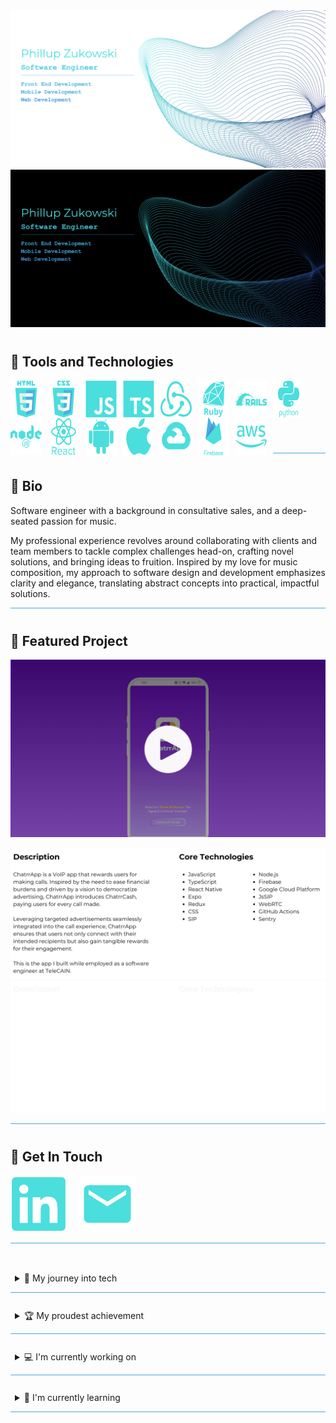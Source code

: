 <!-- Header Image -->

<a href="https://github.com/Phillupz#gh-light-mode-only">
  <img src="assets/media/header-image-light.png" alt="Light header image" />
</a>

<a href="https://github.com/Phillupz#gh-dark-mode-only">
  <img src="assets/media/header-image-dark.png" alt="Dark header image" />
</a>

<span style="display: block; margin-top: 40px;"></span>

## 🤖 Tools and Technologies

<img src="https://raw.githubusercontent.com/Phillupz/PhillupZ/main/assets/svg/HTML.svg" align="left" height="60" width="50" height="50" style="margin-right: 10px;">
<img src="https://raw.githubusercontent.com/Phillupz/PhillupZ/main/assets/svg/CSS.svg" align="left" height="60" width="50" style="margin-right: 10px;">
<img src="https://raw.githubusercontent.com/Phillupz/PhillupZ/main/assets/svg/JS.svg" align="left" height="60" width="50" style="margin-right: 10px;">
<img src="https://raw.githubusercontent.com/Phillupz/PhillupZ/main/assets/svg/TS.svg" align="left" height="60" width="50" style="margin-right: 10px;">
<img src="https://raw.githubusercontent.com/Phillupz/PhillupZ/main/assets/svg/Redux.svg" align="left" height="60" width="50" style="margin-right: 10px;">
<img src="https://raw.githubusercontent.com/Phillupz/PhillupZ/main/assets/svg/Ruby.svg" align="left" height="60" width="50" style="margin-right: 10px;">
<img src="https://raw.githubusercontent.com/Phillupz/PhillupZ/main/assets/svg/Rails.svg" align="left" height="60" width="50" style="margin-right: 10px;">
<img src="https://raw.githubusercontent.com/Phillupz/PhillupZ/main/assets/svg/Python.svg" align="left" height="60" width="50" style="margin-right: 10px;">
<img src="https://raw.githubusercontent.com/Phillupz/PhillupZ/main/assets/svg/Node.svg" align="left" height="60" width="50" style="margin-right: 10px;">
<img src="https://raw.githubusercontent.com/Phillupz/PhillupZ/main/assets/svg/React.svg" align="left" height="60" width="50" style="margin-right: 10px;">
<img src="https://raw.githubusercontent.com/Phillupz/PhillupZ/main/assets/svg/Android.svg" align="left" height="60" width="50" style="margin-right: 10px;">
<img src="https://raw.githubusercontent.com/Phillupz/PhillupZ/main/assets/svg/Apple.svg" align="left" height="60" width="50" style="margin-right: 10px;">
<img src="https://raw.githubusercontent.com/Phillupz/PhillupZ/main/assets/svg/GCP.svg" align="left" height="60" width="50" style="margin-right: 10px;">
<img src="https://raw.githubusercontent.com/Phillupz/PhillupZ/main/assets/svg/Firebase.svg" align="left" height="60" width="50" style="margin-right: 10px;">
<img src="https://raw.githubusercontent.com/Phillupz/PhillupZ/main/assets/svg/AWS.svg" align="left" height="60" width="50" style="margin-right: 10px;">
<br></br>
<br></br>
<br></br>

<hr style="height:1px;border:none;color:#4AA9DE;background-color:#4AA9DE;">
<span style="display: block; margin-top: 40px;"></span>

<!-- BIO -->

## 🎨 Bio

Software engineer with a background in consultative sales, and a deep-seated passion for music.

My professional experience revolves around collaborating with clients and team members to tackle complex challenges head-on, crafting novel solutions, and bringing ideas to fruition. Inspired by my love for music composition, my approach to software design and development emphasizes clarity and elegance, translating abstract concepts into practical, impactful solutions.

<hr style="height:1px;border:none;color:#4AA9DE;background-color:#4AA9DE;">
<span style="display: block; margin-top: 40px;"></span>

<!-- Featured Project -->
## 🌟 Featured Project
[![ChatrrApp Feature Highlight](./assets/media/chatrrapp-thumbnail.png)](https://vimeo.com/945420328?share=copy)

<!-- Project Details -->
<a href="https://github.com/Phillupz#gh-light-mode-only">
  <img src="assets/media/project-description-light.png" alt="Project description" />
</a>

<a href="https://github.com/Phillupz#gh-dark-mode-only">
  <img src="assets/media/project-description-dark.png" alt="Project description" />
</a>

<hr style="height:1px;border:none;color:#4AA9DE;background-color:#4AA9DE;">
<span style="display: block; margin-top: 40px;"></span>

<!-- Contact Info -->
## 💬 Get In Touch

[![LinkedIn](https://raw.githubusercontent.com/Phillupz/PhillupZ/main/assets/svg/LinkedIn.svg)](https://www.linkedin.com/in/phillup-zukowski/)
&nbsp;
&nbsp;
[![Email](https://raw.githubusercontent.com/Phillupz/PhillupZ/main/assets/svg/Email.svg)](mailto:phillup.zukowski@gmail.com)

<hr style="height:1px;border:none;color:#4AA9DE;background-color:#4AA9DE;">
<span style="display: block; margin-top: 40px;"></span>

<!-- My journey into tech -->

<details style="border-top: none; border-bottom: .5px solid #4AA9DE;">
<summary style="padding: 0.5em; padding-bottom: 1em; cursor: pointer;">🌄 My journey into tech</summary>

#### 🎇 The Spark

Picture me at 14, in a computer tech class, eyes glued to the screen, soaking in every word from the teacher. The task? To program a small remote-controlled vehicle to navigate a figure eight. It took a bit of head-scratching, maybe a little more than a bit, but when it finally zipped through the course on its own, it felt like witnessing magic. That's the moment my love affair with software engineering ignited.

#### 👷‍♂️ Navigating Trades

Life's currents swept me straight from high school into the workforce. Following my older brother's lead, I dove into roofing, learning the ropes as an installer and eventually gearing up for a leadership role as foreman. But dreams, they're funny creatures. Sometimes they get obscured in the everyday hustle. So, I made a pivot into sales, diving headfirst into the world of digital marketing at a startup called MyFitCoach. It was a rollercoaster ride - a few loops, a couple of hairpin turns, and an unexpected stop when the startup hit a dead end.

Undeterred, I switched gears yet again, this time joining the Glaziers union, working in curtain wall manufacturing. Crafting glass structures from blueprint to installation was rewarding, but the itch for something more persisted.

#### 💼 Back to Sales

Back to the drawing board, back to sales. Armed with stacks of books and a thirst for knowledge, I embarked on a journey that led me to HomeAdvisor and eventually to ADT Security Service. The thrill of being recognized as rookie of the month in the Northeast was exhilarating, but beneath the surface, a quiet voice urged me to explore a path that resonated deeper within.

#### 🌄 The Leap

And so, I embarked on a journey of self-discovery. Personality tests, deep introspection, and a sprinkle of meditation revealed what my heart had known for years - software engineering wasn't just a career choice; it was my calling. With newfound clarity, I took the leap and applied to Flatiron School, a beacon of learning in the realm of full-stack development.

The boot camp was no walk in the park, but with grit and determination, I conquered each challenge. Post-graduation, the road to securing an entry-level position proved rocky, marked by rejections and setbacks. But amidst the storm, the silver lining shone bright - I was pursuing my passion, honing skills that would shape not just my career, but my entire life's trajectory.

#### 🚀 TeleCAIN and Beyond

Then came TeleCAIN, a pivotal chapter in my journey. Collaborating with an exceptional team, we brought ChatrrApp to life, etching our mark in the annals of tech history.

And the adventure continues, fueled by a relentless drive to innovate, to create, and to build - whether it's for an organization or for my own aspirations. Because in the end, it's not just about the job title or the paycheck; it's about the joy of crafting something meaningful, something that leaves a lasting impact. And that, my friend, is what keeps me going.
</details>

<span style="display: block; margin-top: 20px;"></span>

<!-- My proudest achievement -->

<details style="border-top: none; border-bottom: .5px solid #4AA9DE;">
<summary style="padding: 0.5em; padding-bottom: 1em; cursor: pointer;">🏆 My proudest achievement</summary>

#### 📱 ChatrrApp

At TeleCAIN, my proudest achievement was guiding the front-end of ChatrrApp from concept to its launch on the Google Play Store in Trinidad and Tobago. The most rewarding phase of this endeavor was seamlessly integrating it with a complex backend VoIP Infrastructure, specifically utilizing Kamilio/FreeSWITCH. I meticulously approached this integration in two primary phases, each requiring meticulous research, system design, problem-solving, and precise execution.

#### 🔍 Research and Proposal Phase:

Initially, I embarked on comprehensive research to explore potential solutions for integrating the front-end application with the intricate backend VoIP Infrastructure. This involved delving into various system architectures and meticulously drafting three possible proposals. These proposals were then presented to the team for collective discussion and decision-making.

After thorough deliberation, we unanimously agreed to leverage JsSIP and React Native WebRTC on the client side. JsSIP served as the cornerstone for establishing and terminating SIP sessions, while React Native WebRTC facilitated peer-to-peer media exchange and streamlined media stream management. Overcoming the challenge of JsSIP's native browser reliance in a mobile environment required strategic polyfilling to seamlessly integrate the library into the React Native framework.

#### 💻 Development Phase:

With a solid foundation laid in the research phase, I proceeded to design and develop the client-side SIP architecture. Adopting an object-oriented programming (OOP) approach, I implemented a facade design pattern comprising a series of decoupled singleton services catering to both audio and video calls. These services included:

- __DebuggingService:__ Integrated with Sentry and Google Analytics for comprehensive reporting, this service also incorporated Firebase remote config plugins to enable remote activation. Its rich, color-coded tabular logs, supported by node utils, became invaluable for internal debugging purposes.
- __RTCStreamManager:__ Leveraging React Native WebRTC APIs, this service managed media streams, facilitating functionalities such as stream capture, muting/unmuting audio and video, and camera switching.
- __CallLoggingService:__ Responsible for tracking calls and logging and recording call outcomes in the database.
- __RemoteMessagingService:__ Designed to process FCM remote messages in all states, this service was engineered to be highly extensible, allowing for seamless integration of new EventEmitterService: Facilitated event-driven communication within the application.

Additionally, I developed an RTCTransponder to relay SIP events and data to subscribers, ensuring smooth intercommunication between the decoupled services and wider React Native context. Decoupling VoIP services from React Context extended VoIP operations throughout the application lifecycle and enabled operation in headlessJS.

To simplify complex functionality, I exposed sophisticated SIP and WebRTC services through a simplified facade pattern via a high-level class named "VoIP." This abstraction streamlined interaction with VoIP services and enabled seamless integration with React Context through a single custom hook.

Centralized VoIP call state management was realized through the implementation of Redux, ensuring efficient tracking and control of call-related data throughout the application. Additionally, to streamline app-wide side effect management and circumvent prop drilling within nested components, a custom context was developed. This custom context not only facilitated seamless communication between components but also supported advanced functionalities such as event-driven programmatic navigation, enhancing the overall user experience.

Furthermore, I meticulously optimized SIP timers by patching the JsSIP library, drawing upon insights from RFC 3261 to ensure support for call suspension functionality. Additionally, I engineered custom Java activities to deliver immersive full-screen incoming call notifications. Crafting bespoke Expo config plugins allowed for seamless modification of Android configurations and execution of build scripts, enabling effortless integration with Android connection services and leveraging FCM for comprehensive call suspension and delivery functionality across all application states. Moreover, the integration of Notifee elevated the user experience with its provision of rich, user-friendly notifications, contributing to an enhanced overall experience.

#### 🎉 Conclusion

By meticulously navigating through these phases, from research and proposal to development and implementation, I not only achieved the successful integration of the front-end application with complex backend VoIP Infrastructure but also contributed to enhancing its functionality, performance, and user experience.

While this endeavor was challenging, it was undeniably rewarding and stands as a testament to my ability to lead front-end development within a collaborative team environment. Successfully guiding the front-end development of ChatrrApp from concept to its debut on the Google Play Store, alongside seamlessly integrating it with a complex backend VoIP Infrastructure, exemplifies my dedication to meticulous research, problem-solving, and precise execution. This achievement showcases my proficiency in driving development while collaborating with other engineers across various elements of the stack, as well as my unwavering commitment to delivering exceptional outcomes.

</details>

<span style="display: block; margin-top: 20px;"></span>

<!-- I'm currently working on -->

<details style="border-top: none; border-bottom: .5px solid #4AA9DE;">
<summary style="padding: 0.5em; padding-bottom: 1em; cursor: pointer;">💻 I'm currently working on</summary>

#### 🤓 Here's what's keeping me busy:

- __LeetCode 75:__ I've completed several courses on data structures and algorithms, tackled 100 problems on AlgoExpert, and I'm currently wrapping up the LeetCode 75 before diving into the LeetCode top 150 interview question list.

- __Interview Prep:__ I've been diligently reviewing hundreds of pages of notes covering everything from web to mobile development. Preparation is key, and I'm leaving no stone unturned to ensure I'm ready for any challenge.

- __Networking:__ Collaboration and mentorship are invaluable, so I'm actively engaging with my career coach and mentors to craft and execute an effective networking strategy. Building meaningful connections is essential in today's professional landscape.

- __Personal Branding:__ Crafting a strong digital presence with a focus on personal branding is crucial. I'm dedicated to showcasing my skills, experiences, and unique value proposition across various online platforms, establishing myself as a reputable and recognizable figure in the industry.

These endeavors keep me engaged and motivated as I strive for continuous growth and development in my career journey.
</details>

<span style="display: block; margin-top: 20px;"></span>

<!-- I'm currently learning -->

<details style="border-top: none; border-bottom: .5px solid #4AA9DE;">
<summary style="padding: 0.5em; padding-bottom: 1em; cursor: pointer; color: fff;">📖 I'm currently learning</summary>

#### 📝 HarvardX CS50: Introduction to Computer Science

Currently, I'm enrolled in HarvardX's CS50: Introduction to Computer Science. This course allows me to delve into C and low-level programming during my weekends, strengthening my foundational knowledge in the field.

#### 🔬 Topics:

- A broad and robust understanding of computer science and programming
- How to think algorithmically and solve programming problems efficiently
- Concepts like abstraction, algorithms, data structures, encapsulation, resource management, security, software engineering, and web development
- Familiarity with a number of languages, including C, Python, SQL, and JavaScript plus CSS and HTML
- How to engage with a vibrant community of like-minded learners from all levels of experience
- How to develop and present a final programming project to your peers

</details>

<span style="display: block; margin-top: 20px;"></span>

